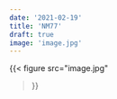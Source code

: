 ```yaml
---
date: '2021-02-19'
title: 'NM77'
draft: true
image: 'image.jpg'
---
```


{{< figure
  src="image.jpg"
>}}
